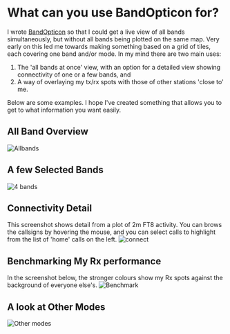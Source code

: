 # What can you use BandOpticon for?
I wrote [BandOpticon](https://g1ojs.github.io/BandOpticon/BandOpticon) so that I could get a live view of all bands simultaneously, but without all bands being plotted on the same map.
Very early on this led me towards making something based on a grid of tiles, each covering one band and/or mode. In my mind there are two
main uses:
1. The 'all bands at once' view, with an option for a detailed view showing connectivity of one or a few bands, and
2. A way of overlaying my tx/rx spots with those of other stations 'close to' me.
   
Below are some examples. I hope I've created something that allows you to get to what information you want easily.

## All Band Overview
<img  alt="Allbands" src="https://github.com/user-attachments/assets/5a545694-84cf-4f4f-b27d-367474037ba3" />

## A few Selected Bands
<img alt="4 bands" src="https://github.com/user-attachments/assets/73e574fb-fd6a-4825-b6a9-3c2e6b11583b" />

## Connectivity Detail
This screenshot shows detail from a plot of 2m FT8 activity. You can brows the callsigns by hovering the mouse, and you can select calls to 
highlight from the list of 'home' calls on the left.
<img alt="connect" src="https://github.com/user-attachments/assets/26b3128a-7b17-4934-953d-6c18436d952b" />

## Benchmarking My Rx performance
In the screenshot below, the stronger colours show my Rx spots against the background of everyone else's.
<img alt="Benchmark" src="https://github.com/user-attachments/assets/ae8c06eb-5876-4324-862b-b1504e235786" />

## A look at Other Modes
<img alt="Other modes" src="https://github.com/user-attachments/assets/a0a2fac9-6cdf-44d3-9ffc-98316ced4229" />

<script data-goatcounter="https://g1ojs-github.goatcounter.com/count"
        async src="//gc.zgo.at/count.js"></script>
